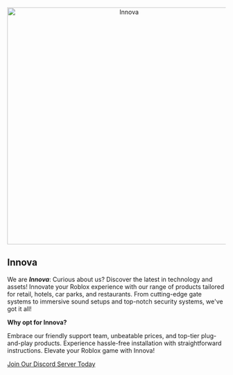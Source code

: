 <div align="center">
	<br />
	<p>
	  <img src="https://cdn.innova-rbx.xyz/u/29WMui.jpg" width="546" alt="Innova" /></a>
	</p>
</div>

## Innova


We are ***Innova***:     Curious about us?
Discover the latest in technology and assets! Innovate your Roblox experience with our range of products tailored for retail, hotels, car parks, and restaurants. From cutting-edge gate systems to immersive sound setups and top-notch security systems, we've got it all!

**Why opt for Innova?**

Embrace our friendly support team, unbeatable prices, and top-tier plug-and-play products. Experience hassle-free installation with straightforward instructions. Elevate your Roblox game with Innova!

[Join Our Discord Server Today](https://discord.gg/uA56yKWYn9)
